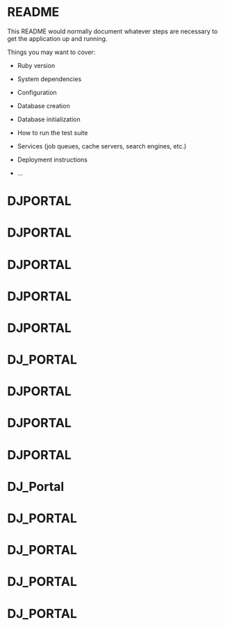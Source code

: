 # README

This README would normally document whatever steps are necessary to get the
application up and running.

Things you may want to cover:

* Ruby version

* System dependencies

* Configuration

* Database creation

* Database initialization

* How to run the test suite

* Services (job queues, cache servers, search engines, etc.)

* Deployment instructions

* ...
# DJPORTAL
# DJPORTAL
# DJPORTAL
# DJPORTAL
# DJPORTAL
# DJ_PORTAL
# DJPORTAL
# DJPORTAL
# DJPORTAL
# DJ_Portal
# DJ_PORTAL
# DJ_PORTAL
# DJ_PORTAL
# DJ_PORTAL

